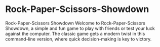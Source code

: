 # Rock-Paper-Scissors-Showdown
 Rock-Paper-Scissors Showdown  Welcome to Rock-Paper-Scissors Showdown, a simple and fun game to play with friends or test your luck against the computer. The classic game gets a modern twist in this command-line version, where quick decision-making is key to victory.
